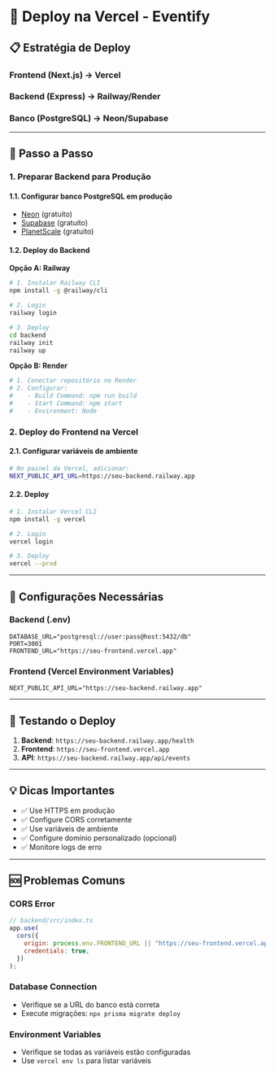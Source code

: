 # 🚀 Deploy na Vercel - Eventify

## 📋 **Estratégia de Deploy**

### **Frontend (Next.js) → Vercel**

### **Backend (Express) → Railway/Render**

### **Banco (PostgreSQL) → Neon/Supabase**

---

## 🎯 **Passo a Passo**

### 1. **Preparar Backend para Produção**

#### 1.1. Configurar banco PostgreSQL em produção

- [Neon](https://neon.tech) (gratuito)
- [Supabase](https://supabase.com) (gratuito)
- [PlanetScale](https://planetscale.com) (gratuito)

#### 1.2. Deploy do Backend

**Opção A: Railway**

```bash
# 1. Instalar Railway CLI
npm install -g @railway/cli

# 2. Login
railway login

# 3. Deploy
cd backend
railway init
railway up
```

**Opção B: Render**

```bash
# 1. Conectar repositório no Render
# 2. Configurar:
#    - Build Command: npm run build
#    - Start Command: npm start
#    - Environment: Node
```

### 2. **Deploy do Frontend na Vercel**

#### 2.1. Configurar variáveis de ambiente

```bash
# No painel da Vercel, adicionar:
NEXT_PUBLIC_API_URL=https://seu-backend.railway.app
```

#### 2.2. Deploy

```bash
# 1. Instalar Vercel CLI
npm install -g vercel

# 2. Login
vercel login

# 3. Deploy
vercel --prod
```

---

## 🔧 **Configurações Necessárias**

### **Backend (.env)**

```env
DATABASE_URL="postgresql://user:pass@host:5432/db"
PORT=3001
FRONTEND_URL="https://seu-frontend.vercel.app"
```

### **Frontend (Vercel Environment Variables)**

```env
NEXT_PUBLIC_API_URL="https://seu-backend.railway.app"
```

---

## 🧪 **Testando o Deploy**

1. **Backend**: `https://seu-backend.railway.app/health`
2. **Frontend**: `https://seu-frontend.vercel.app`
3. **API**: `https://seu-backend.railway.app/api/events`

---

## 💡 **Dicas Importantes**

- ✅ Use HTTPS em produção
- ✅ Configure CORS corretamente
- ✅ Use variáveis de ambiente
- ✅ Configure domínio personalizado (opcional)
- ✅ Monitore logs de erro

---

## 🆘 **Problemas Comuns**

### **CORS Error**

```javascript
// backend/src/index.ts
app.use(
  cors({
    origin: process.env.FRONTEND_URL || "https://seu-frontend.vercel.app",
    credentials: true,
  })
);
```

### **Database Connection**

- Verifique se a URL do banco está correta
- Execute migrações: `npx prisma migrate deploy`

### **Environment Variables**

- Verifique se todas as variáveis estão configuradas
- Use `vercel env ls` para listar variáveis
